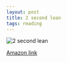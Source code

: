 ```yaml
---
layout: post
title: 2 second lean
tags: reading
---
```


![2 second lean](assets/2-second-lean.jpg)

[Amazon link](https://www.amazon.com/gp/product/0984662286/ref=ppx_yo_dt_b_asin_title_o01_s00?ie=UTF8&psc=1)


